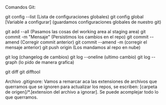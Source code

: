 Comandos Git:

git config --list (Lista de configuraciones globales)
git config global [Variable a configurar] (guardamos configuraciones globales de nuestro git)

git add --all (Pasamos las cosas del working area al staging area)
git commit -m "Mensaje" (Persistimos los cambios en el repo)
git commit --amend (Corregir commit anterior) 
git commit --amend -m (corregir el mensaje anterior)
git push origin <rama> (Los mandamos al repo en nube)

git log (changelog de cambios)
git log --oneline (ultimo cambio)
git log --graph (lo pido de manera grafica)

git diff <hash1> <hash2>
git difftool <hash1> <hash2>


Archivo .gitignore:
Vamos a remarcar aca las extensiones de archivos que querramos que se ignoren para actualizar los repos, se escriben: [carpeta de origen]/*.[extension del archivo a ignorar].
Se puede acomplejar todo lo que querramos.
